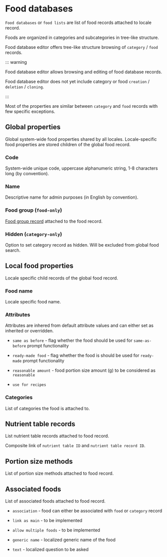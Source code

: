 # Food databases

`Food databases` or `food lists` are list of food records attached to locale record.

Foods are organized in categories and subcategories in tree-like structure.

Food database editor offers tree-like structure browsing of `category` / `food` records.

::: warning

Food database editor allows browsing and editing of food database records.

Food database editor does not yet include category or food `creation` / `deletion` / `cloning`.

:::

Most of the properties are similar between `category` and `food` records with few specific exceptions.

## Global properties

Global system-wide food properties shared by all locales. Locale-specific food properties are stored children of the global food record.

### Code

System-wide unique code, uppercase alphanumeric string, 1-8 characters long (by convention).

### Name

Descriptive name for admin purposes (in English by convention).

### Food group (`food-only`)

[Food group record](/admin/foods/food-groups) attached to the food record.

### Hidden (`category-only`)

Option to set category record as hidden. Will be excluded from global food search.

## Local food properties

Locale specific child records of the global food record.

### Food name

Locale specific food name.

### Attributes

Attributes are inhered from default attribute values and can either set as inherited or overridden.

- `same as before` - flag whether the food should be used for `same-as-before` prompt functionality

- `ready-made food` - flag whether the food is should be used for `ready-made` prompt functionality

- `reasonable amount` - food portion size amount (g) to be considered as `reasonable`

- `use for recipes`

### Categories

List of categories the food is attached to.

## Nutrient table records

List nutrient table records attached to food record.

Composite link of `nutrient table ID` and `nutrient table record ID`.

## Portion size methods

List of portion size methods attached to food record.

## Associated foods

List of associated foods attached to food record.

- `association` - food can either be associated with `food` or `category` record

- `link as main` - to be implemented

- `allow multiple foods` - to be implemented

- `generic name` - localized generic name of the food

- `text` - localized question to be asked
